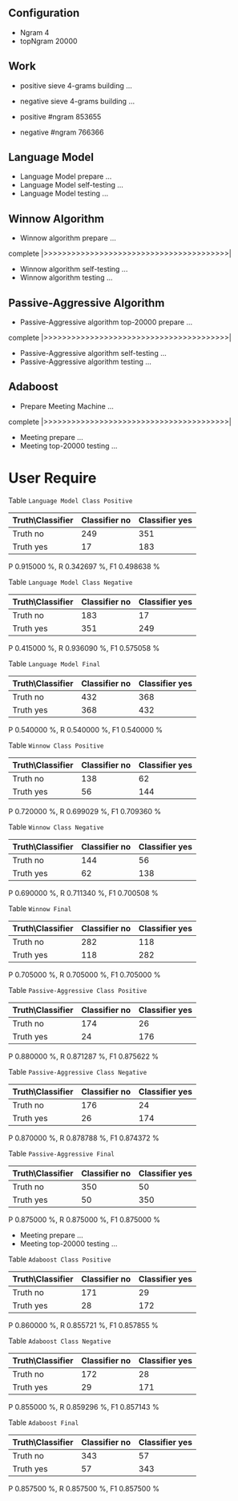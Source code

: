 ## Configuration ##

* Ngram 4
* topNgram 20000

## Work ##

* positive sieve 4-grams building ...
* negative sieve 4-grams building ...

* positive #ngram 853655
* negative #ngram 766366

## Language Model ##

* Language Model prepare ...
* Language Model self-testing ...
* Language Model testing ...


## Winnow Algorithm ##

* Winnow algorithm prepare ...

complete |>>>>>>>>>>>>>>>>>>>>>>>>>>>>>>>>>>>>>>>>|

* Winnow algorithm self-testing ...
* Winnow algorithm testing ...

## Passive-Aggressive Algorithm ##

* Passive-Aggressive algorithm top-20000 prepare ...

complete |>>>>>>>>>>>>>>>>>>>>>>>>>>>>>>>>>>>>>>>>|

* Passive-Aggressive algorithm self-testing ...
* Passive-Aggressive algorithm testing ...


## Adaboost ##

* Prepare Meeting Machine ...


complete |>>>>>>>>>>>>>>>>>>>>>>>>>>>>>>>>>>>>>>>>|

* Meeting prepare ...
* Meeting top-20000 testing ...


# User Require #

Table `Language Model Class Positive`

|Truth\Classifier|  Classifier no| Classifier yes|
|----------------|---------------|---------------|
|        Truth no|            249|            351|
|       Truth yes|             17|            183|

P  0.915000 %, R  0.342697 %, F1  0.498638 %

Table `Language Model Class Negative`

|Truth\Classifier|  Classifier no| Classifier yes|
|----------------|---------------|---------------|
|        Truth no|            183|             17|
|       Truth yes|            351|            249|

P  0.415000 %, R  0.936090 %, F1  0.575058 %

Table `Language Model Final`

|Truth\Classifier|  Classifier no| Classifier yes|
|----------------|---------------|---------------|
|        Truth no|            432|            368|
|       Truth yes|            368|            432|

P  0.540000 %, R  0.540000 %, F1  0.540000 %

Table `Winnow Class Positive`

|Truth\Classifier|  Classifier no| Classifier yes|
|----------------|---------------|---------------|
|        Truth no|            138|             62|
|       Truth yes|             56|            144|

P  0.720000 %, R  0.699029 %, F1  0.709360 %

Table `Winnow Class Negative`

|Truth\Classifier|  Classifier no| Classifier yes|
|----------------|---------------|---------------|
|        Truth no|            144|             56|
|       Truth yes|             62|            138|

P  0.690000 %, R  0.711340 %, F1  0.700508 %

Table `Winnow Final`

|Truth\Classifier|  Classifier no| Classifier yes|
|----------------|---------------|---------------|
|        Truth no|            282|            118|
|       Truth yes|            118|            282|

P  0.705000 %, R  0.705000 %, F1  0.705000 %

Table `Passive-Aggressive Class Positive`

|Truth\Classifier|  Classifier no| Classifier yes|
|----------------|---------------|---------------|
|        Truth no|            174|             26|
|       Truth yes|             24|            176|

P  0.880000 %, R  0.871287 %, F1  0.875622 %

Table `Passive-Aggressive Class Negative`

|Truth\Classifier|  Classifier no| Classifier yes|
|----------------|---------------|---------------|
|        Truth no|            176|             24|
|       Truth yes|             26|            174|

P  0.870000 %, R  0.878788 %, F1  0.874372 %

Table `Passive-Aggressive Final`

|Truth\Classifier|  Classifier no| Classifier yes|
|----------------|---------------|---------------|
|        Truth no|            350|             50|
|       Truth yes|             50|            350|

P  0.875000 %, R  0.875000 %, F1  0.875000 %

* Meeting prepare ...
* Meeting top-20000 testing ...

Table `Adaboost Class Positive`

|Truth\Classifier|  Classifier no| Classifier yes|
|----------------|---------------|---------------|
|        Truth no|            171|             29|
|       Truth yes|             28|            172|

P  0.860000 %, R  0.855721 %, F1  0.857855 %

Table `Adaboost Class Negative`

|Truth\Classifier|  Classifier no| Classifier yes|
|----------------|---------------|---------------|
|        Truth no|            172|             28|
|       Truth yes|             29|            171|

P  0.855000 %, R  0.859296 %, F1  0.857143 %

Table `Adaboost Final`

|Truth\Classifier|  Classifier no| Classifier yes|
|----------------|---------------|---------------|
|        Truth no|            343|             57|
|       Truth yes|             57|            343|

P  0.857500 %, R  0.857500 %, F1  0.857500 %

